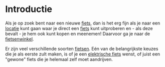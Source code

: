 # Introductie

Als je op zoek bent naar een nieuwe [fiets](#fiets), dan is het erg fijn als je naar een [locatie](#locatie) kunt gaan waar je direct een [fiets](#fiets) kunt uitproberen en - als deze bevalt - je hem ook kunt kopen en meenemen! Daarvoor ga je naar de [fietsenwinkel](#fietsenwinkel).

Er zijn veel verschillende soorten [fietsen](#fiets). Eén van de belangrijkste keuzes die je als eerste zult maken, is of je een [elektrische fiets](#fiets-met-trapondersteuning) wenst, of juist een "gewone" fiets die je helemaal zelf moet aandrijven.
